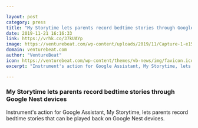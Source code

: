 ```yaml
---

layout: post
category: press
title: "My Storytime lets parents record bedtime stories through Google Nest devices"
date: 2019-11-21 16:16:33
link: https://vrhk.co/37kUAYp
image: https://venturebeat.com/wp-content/uploads/2019/11/Capture-1-e1574226703705.png?w=1200&strip=all
domain: venturebeat.com
author: "VentureBeat"
icon: https://venturebeat.com/wp-content/themes/vb-news/img/favicon.ico
excerpt: "Instrument's action for Google Assistant, My Storytime, lets parents record bedtime stories that can be played back on Google Nest devices."

---
```


### My Storytime lets parents record bedtime stories through Google Nest devices

Instrument's action for Google Assistant, My Storytime, lets parents record bedtime stories that can be played back on Google Nest devices.